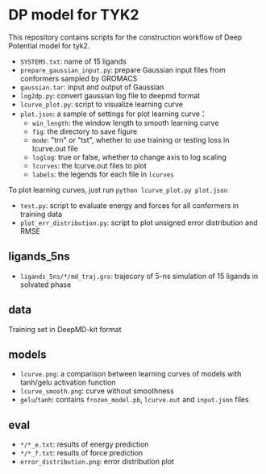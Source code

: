 # DP model for TYK2
This repository contains scripts for the construction workflow of Deep Potential model for tyk2.

+ `SYSTEMS.txt`: name of 15 ligands
+ `prepare_gaussian_input.py`: prepare Gaussian input files from conformers sampled by GROMACS
+ `gaussian.tar`: input and output of Gaussian
+ `log2dp.py`: convert gaussian log file to deepmd format
+ `lcurve_plot.py`: script to visualize learning curve
+ `plot.json`: a sample of settings for plot learning curve：
   - `win_length`: the window length to smooth learning curve
   - `fig`: the directory to save figure
   - `mode`: "trn" or "tst", whether to use training or testing loss in lcurve.out file
   - `loglog`: true or false, whether to change axis to log scaling
   - `lcurves`: the lcurve.out files to plot
   - `labels`: the legends for each file in `lcurves`
   
To plot learning curves, just run `python lcurve_plot.py plot.json`
+ `test.py`: script to evaluate energy and forces for all conformers in training data
+ `plot_err_distribution.py`: script to plot unsigned error distribution and RMSE
## ligands_5ns
+ `ligands_5ns/*/md_traj.gro`: trajecory of 5-ns simulation of 15 ligands in solvated phase
## data
Training set in DeepMD-kit format
## models
+ `lcurve.png`: a comparison between learning curves of models with tanh/gelu activation function
+ `lcurve_smooth.png`: curve without smoothness
+ `gelu`/`tanh`: contains `frozen_model.pb`, `lcurve.out` and `input.json` files
## eval
+ `*/*_e.txt`: results of energy prediction
+ `*/*_f.txt`: results of force prediction
+ `error_distribution.png`: error distribution plot

